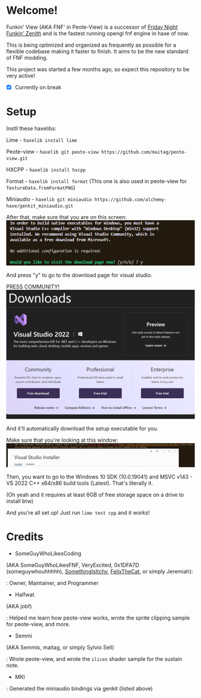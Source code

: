 # Welcome!

Funkin' View (AKA FNF' in Peote-View) is a successor of [Friday Night Funkin' Zenith](https://github.com/SomeGuyWhoLovesCoding/Zenith-FNF-Public) and is the fastest running opengl fnf engine in haxe of now.

This is being optimized and organized as frequently as possible for a flexible codebase making it faster to finish. It aims to be the new standard of FNF modding.

This project was started a few months ago, so expect this repository to be very active!

* [x] Currently on break

# Setup

Instll these haxelibs:

Lime - ``haxelib install lime``

Peote-view - ``haxelib git peote-view https://github.com/maitag/peote-view.git``

HXCPP - ``haxelib install hxcpp``

Format - ``haxelib install format`` (This one is also used in peote-view for `TextureData.fromFormatPNG`)

Miniaudio - ``haxelib git miniaudio https://github.com/alchemy-haxe/genkit_miniaudio.git``

After that, make sure that you are on this screen:![img](repo_assets/image-1.png)

And press "y" to go to the download page for visual studio.

PRESS COMMUNITY!![img](repo_assets/image-2.png)

And it'll automatically download the setup executable for you.

Make sure that you're looking at this window:![img](repo_assets/image.png)

Then, you want to go to the Windows 10 SDK (10.0.19041) and MSVC v143 - VS 2022 C++ x64/x86 build tools (Latest). That's literally it.

(Oh yeah and it requires at least 6GB of free storage space on a drive to install btw)

And you're all set up! Just run `lime test cpp` and it works!

# Credits

- SomeGuyWhoLikesCoding

(AKA SomeGuyWhoLikesFNF, VeryExcited, 0x1DFA7D (someguywhouhhhhh), [SomethingIsItchy](https://somethingisitchy.itch.io), [FelixTheCat](https://gamejolt.com/@SomeGuyWhoLikesFNF), or simply Jeremiah):

: Owner, Maintainer, and Programmer

- Halfwat

(AKA jobf)

: Helped me learn how peote-view works, wrote the sprite clipping sample for peote-view, and more.

- Semmi

(AKA Semmis, maitag, or simply Sylvio Sell)

: Wrote peote-view, and wrote the `slices` shader sample for the sustain note.

- MKI

: Generated the miniaudio bindings via genkit (listed above)

